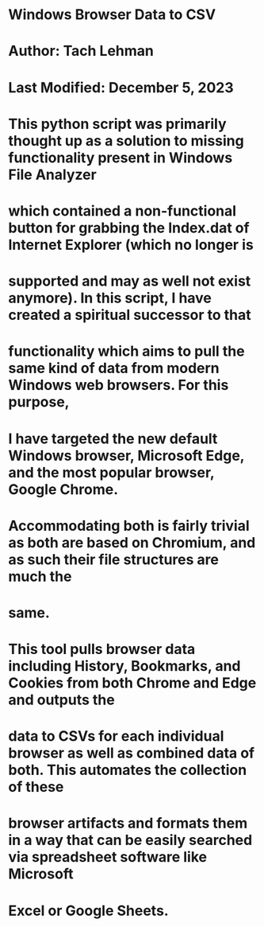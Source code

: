 #
# Windows Browser Data to CSV
# Author: Tach Lehman
# Last Modified: December 5, 2023
#
# This python script was primarily thought up as a solution to missing functionality present in Windows File Analyzer
# which contained a non-functional button for grabbing the Index.dat of Internet Explorer (which no longer is
# supported and may as well not exist anymore). In this script, I have created a spiritual successor to that
# functionality which aims to pull the same kind of data from modern Windows web browsers. For this purpose,
# I have targeted the new default Windows browser, Microsoft Edge, and the most popular browser, Google Chrome.
# Accommodating both is fairly trivial as both are based on Chromium, and as such their file structures are much the
# same.
# 
# This tool pulls browser data including History, Bookmarks, and Cookies from both Chrome and Edge and outputs the
# data to CSVs for each individual browser as well as combined data of both. This automates the collection of these
# browser artifacts and formats them in a way that can be easily searched via spreadsheet software like Microsoft
# Excel or Google Sheets.
#
